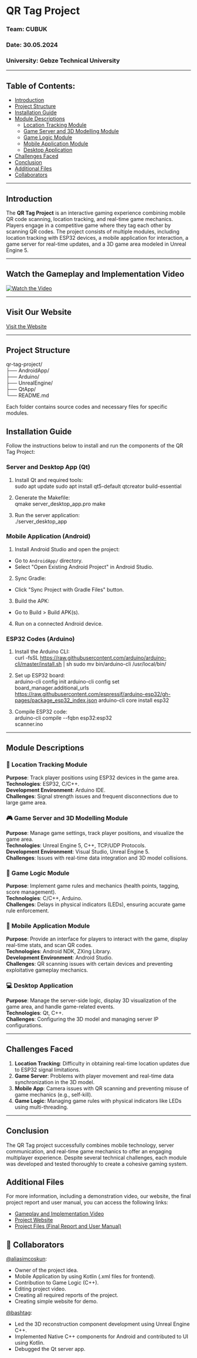 # QR Tag Project

### Team: CUBUK  
### Date: 30.05.2024  
### University: Gebze Technical University  

---

## Table of Contents:
- [Introduction](#introduction)
- [Project Structure](#project-structure)
- [Installation Guide](#installation-guide)
- [Module Descriptions](#module-descriptions)
  - [Location Tracking Module](#location-tracking-module)
  - [Game Server and 3D Modelling Module](#game-server-and-3d-modelling-module)
  - [Game Logic Module](#game-logic-module)
  - [Mobile Application Module](#mobile-application-module)
  - [Desktop Application](#desktop-application)
- [Challenges Faced](#challenges-faced)
- [Conclusion](#conclusion)
- [Additional Files](#additional-files)
- [Collaborators](#collaborators)
---

## Introduction
The **QR Tag Project** is an interactive gaming experience combining mobile QR code scanning, location tracking, and real-time game mechanics. Players engage in a competitive game where they tag each other by scanning QR codes. The project consists of multiple modules, including location tracking with ESP32 devices, a mobile application for interaction, a game server for real-time updates, and a 3D game area modeled in Unreal Engine 5.

---

## **Watch the Gameplay and Implementation Video**
[![Watch the Video](https://img.youtube.com/vi/42vSmNZDn74/0.jpg)](https://youtu.be/42vSmNZDn74?si=aFr2VjpI9jUzaMdx)

---

## **Visit Our Website**
[Visit the Website](https://ardaardac.wixsite.com/my-site-3)

---

## Project Structure
qr-tag-project/\
├── AndroidApp/\
├── Arduino/\
├── UnrealEngine/\
├── QtApp/\
└── README.md

Each folder contains source codes and necessary files for specific modules.

## Installation Guide
Follow the instructions below to install and run the components of the QR Tag Project:

### Server and Desktop App (Qt)
1. Install Qt and required tools:\
sudo apt update sudo apt install qt5-default qtcreator build-essential

2. Generate the Makefile:\
qmake server_desktop_app.pro make

3. Run the server application:\
./server_desktop_app


### Mobile Application (Android)
1. Install Android Studio and open the project:
- Go to `AndroidApp/` directory.
- Select "Open Existing Android Project" in Android Studio.
2. Sync Gradle:
- Click "Sync Project with Gradle Files" button.
3. Build the APK:
- Go to Build > Build APK(s).
4. Run on a connected Android device.

### ESP32 Codes (Arduino)
1. Install the Arduino CLI:\
curl -fsSL https://raw.githubusercontent.com/arduino/arduino-cli/master/install.sh | sh sudo mv bin/arduino-cli /usr/local/bin/

2. Set up ESP32 board:\
arduino-cli config init arduino-cli config set board_manager.additional_urls https://raw.githubusercontent.com/espressif/arduino-esp32/gh-pages/package_esp32_index.json arduino-cli core install esp32

3. Compile ESP32 code:\
arduino-cli compile --fqbn esp32:esp32\
scanner.ino


---

## Module Descriptions

### 📍 Location Tracking Module
**Purpose**: Track player positions using ESP32 devices in the game area.  
**Technologies**: ESP32, C/C++.  
**Development Environment**: Arduino IDE.  
**Challenges**: Signal strength issues and frequent disconnections due to large game area.  

### 🎮 Game Server and 3D Modelling Module
**Purpose**: Manage game settings, track player positions, and visualize the game area.  
**Technologies**: Unreal Engine 5, C++, TCP/UDP Protocols.  
**Development Environment**: Visual Studio, Unreal Engine 5.  
**Challenges**: Issues with real-time data integration and 3D model collisions.

### 🧩 Game Logic Module
**Purpose**: Implement game rules and mechanics (health points, tagging, score management).  
**Technologies**: C/C++, Arduino.  
**Challenges**: Delays in physical indicators (LEDs), ensuring accurate game rule enforcement.

### 📱 Mobile Application Module
**Purpose**: Provide an interface for players to interact with the game, display real-time stats, and scan QR codes.  
**Technologies**: Android NDK, ZXing Library.  
**Development Environment**: Android Studio.  
**Challenges**: QR scanning issues with certain devices and preventing exploitative gameplay mechanics.

### 💻 Desktop Application
**Purpose**: Manage the server-side logic, display 3D visualization of the game area, and handle game-related events.  
**Technologies**: Qt, C++.  
**Challenges**: Configuring the 3D model and managing server IP configurations.

---

## Challenges Faced
1. **Location Tracking**: Difficulty in obtaining real-time location updates due to ESP32 signal limitations.
2. **Game Server**: Problems with player movement and real-time data synchronization in the 3D model.
3. **Mobile App**: Camera issues with QR scanning and preventing misuse of game mechanics (e.g., self-kill).
4. **Game Logic**: Managing game rules with physical indicators like LEDs using multi-threading.

---

## Conclusion
The QR Tag project successfully combines mobile technology, server communication, and real-time game mechanics to offer an engaging multiplayer experience. Despite several technical challenges, each module was developed and tested thoroughly to create a cohesive gaming system.

## Additional Files
For more information, including a demonstration video, our website, the final project report and user manual, you can access the following links:
- [Gameplay and Implementation Video](https://youtu.be/42vSmNZDn74?si=aFr2VjpI9jUzaMdx)  
- [Project Website](https://ardaardac.wixsite.com/my-site-3)  
- [Project Files (Final Report and User Manual)](https://drive.google.com/drive/folders/17KQuRK2ZjIPfvACE4FMA6-GAQMbPVH46?usp=sharing)  

## 🤝 Collaborators
[@aliasimcoskun](https://github.com/aliasimcoskun): 
- Owner of the project idea.
- Mobile Application by using Kotlin (.xml files for frontend).
- Contribution to Game Logic (C++).
- Editing project video.
- Creating all required reports of the project.
- Creating simple website for demo.

[@bashtag](https://github.com/bashtag):
- Led the 3D reconstruction component development using Unreal Engine C++.  
- Implemented Native C++ components for Android and contributed to UI using Kotlin.  
- Debugged the Qt server app. 
